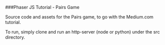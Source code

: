 ###Phaser JS Tutorial - Pairs Game 

Source code and assets for the Pairs game, to go with the Medium.com tutorial.

To run, simply clone and run an http-server (node or python) under the src directory.